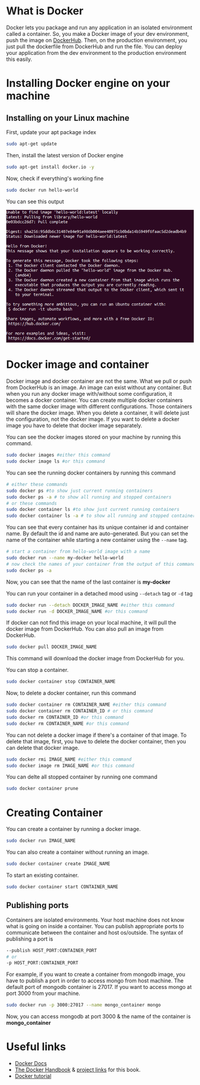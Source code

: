 # What is Docker

Docker lets you package and run any application in an isolated environment called a container. So, you make a Docker image of your dev environment, push the image on [DockerHub](https://hub.docker.com/). Then, on the production environment, you just pull the dockerfile from DockerHub and run the file. You can deploy your application from the dev environment to the production environment this easily.

# Installing Docker engine on your machine

## Installing on your Linux machine

First, update your apt package index
```bash
sudo apt-get update
```
Then, install the latest version of Docker engine     

```bash
sudo apt-get install docker.io -y
```
Now, check if everything's working fine 
```bash
sudo docker run hello-world
```
You can see this output

![output of docker run hello-world](docker-hello-world.png)

# Docker image and container 

Docker image and docker container are not the same. What we pull or push from DockerHub is an image. An image can exist without any container. But when you run any docker image with/without some configuration, it becomes a docker container. You can create multiple docker containers with the same docker image with different configurations. Those containers will share the docker image. When you delete a container, it will delete just the configuration, not the docker image. If you want to delete a docker image you have to delete that docker image separately.

You can see the docker images stored on your machine by running this command.
```bash
sudo docker images #either this command
sudo docker image ls #or this command
```
You can see the running docker containers by running this command
```bash
# either these commands
sudo docker ps #to show just current running containers
sudo docker ps -a # to show all running and stopped containers
# or these commands
sudo docker container ls #to show just current running containers
sudo docker container ls -a # to show all running and stopped containers
```
You can see that every container has its unique container id and container name. By default the id and name are auto-generated. But you can set the name of the container while starting a new container using the `--name` tag.
```bash
# start a container from hello-world image with a name
sudo docker run --name my-docker hello-world
# now check the names of your container from the output of this command
sudo docker ps -a
```
Now, you can see that the name of the last container is **my-docker**

You can run your container in a detached mood using `--detach` tag or `-d` tag
```bash
sudo docker run --detach DOCKER_IMAGE_NAME #either this command
sudo docker run -d DOCKER_IMAGE_NAME #or this command
```
If docker can not find this image on your local machine, it will pull the docker image from DockerHub. You can also pull an image from DockerHub.
```bash
sudo docker pull DOCKER_IMAGE_NAME
```
This command will download the docker image from DockerHub for you. 

You can stop a container.
```bash
sudo docker container stop CONTAINER_NAME
```

Now, to delete a docker container, run this command
```bash
sudo docker container rm CONTAINER_NAME #either this command
sudo docker container rm CONTAINER_ID # or this command
sudo docker rm CONTAINER_ID #or this command
sudo docker rm CONTAINER_NAME #or this command
```
You can not delete a docker image if there's a container of that image. To delete that image, first, you have to delete the docker container, then you can delete that docker image.
```bash
sudo docker rmi IMAGE_NAME #either this command
sudo docker image rm IMAGE_NAME #or this command
```
You can delte all stopped container by running one command
```bash
sudo docker container prune
```
# Creating Container

You can create a container by running a docker image.
```bash
sudo docker run IMAGE_NAME
```
You can also create a container without running an image.
```bash
sudo docker container create IMAGE_NAME
```
To start an existing container.
```bash
sudo docker container start CONTAINER_NAME
```
## Publishing ports

Containers are isolated environments. Your host machine does not know what is going on inside a container. You can publish appropriate ports to communicate between the container and host os/outside. The syntax of publishing a port is 
```bash
--publish HOST_PORT:CONTAINER_PORT
# or
-p HOST_PORT:CONTAINER_PORT
```
For example, if you want to create a container from mongodb image, you have to publish a port in order to access mongo from host machine. The default port of mongodb container is 27017. If you want to access mongo at port 3000 from your machine.
```bash
sudo docker run -p 3000:27017 --name mongo_container mongo
```
Now, you can access mongodb at port 3000 & the name of the container is **mongo_container**

# Useful links
* [Docker Docs](https://docs.docker.com/)
* [The Docker Handbook](https://docker.farhan.info/) & [project links](https://github.com/fhsinchy/docker-handbook-projects) for this book.
* [Docker tutorial](https://youtu.be/3c-iBn73dDE)